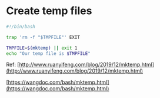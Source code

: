 # Create temp files

```bash
#!/bin/bash

trap 'rm -f "$TMPFILE"' EXIT

TMPFILE=$(mktemp) || exit 1
echo "Our temp file is $TMPFILE"
```

Ref: [http://www.ruanyifeng.com/blog/2019/12/mktemp.html](http://www.ruanyifeng.com/blog/2019/12/mktemp.html)

[https://wangdoc.com/bash/mktemp.html](https://wangdoc.com/bash/mktemp.html)

